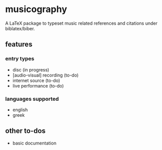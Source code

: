 # musicography

A LaTeX package to typeset music related references and citations under biblatex/biber.

## features

### entry types

- disc (in progress)
- [audio-visual] recording (to-do)
- internet source (to-do)
- live performance (to-do)

### languages supported

- english
- greek

## other to-dos

- basic documentation
